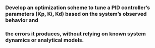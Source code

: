 ### Develop an optimization scheme to tune a PID controller’s parameters (Kp, Ki, Kd) based on the system’s observed behavior and 
### the errors it produces, without relying on known system dynamics or analytical models.
